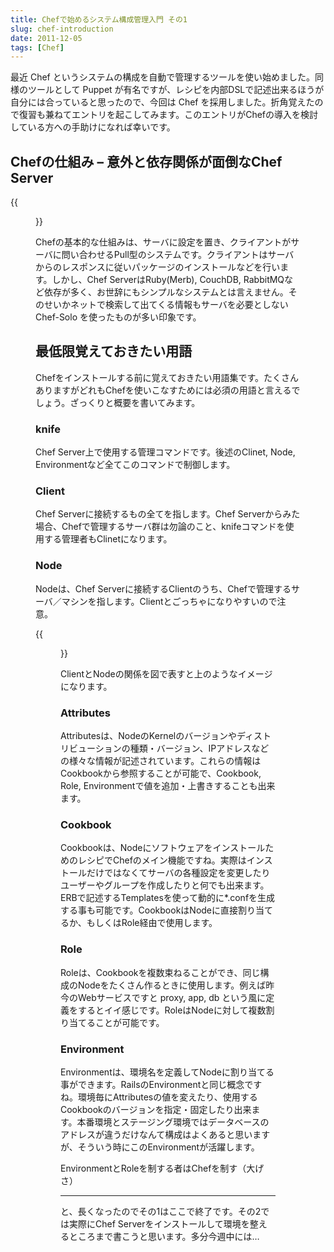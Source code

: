 ```yaml
---
title: Chefで始めるシステム構成管理入門 その1
slug: chef-introduction
date: 2011-12-05
tags: [Chef]
---
```


最近 Chef というシステムの構成を自動で管理するツールを使い始めました。同様のツールとして Puppet が有名ですが、レシピを内部DSLで記述出来るほうが自分には合っていると思ったので、今回は Chef を採用しました。折角覚えたので復習も兼ねてエントリを起こしてみます。このエントリがChefの導入を検討している方への手助けになれば幸いです。

## Chefの仕組み – 意外と依存関係が面倒なChef Server

{{<figure src="/media/2011-12-05-chef-introduction/chef.png">}}

Chefの基本的な仕組みは、サーバに設定を置き、クライアントがサーバに問い合わせるPull型のシステムです。クライアントはサーバからのレスポンスに従いパッケージのインストールなどを行います。しかし、Chef ServerはRuby(Merb), CouchDB, RabbitMQなど依存が多く、お世辞にもシンプルなシステムとは言えません。そのせいかネットで検索して出てくる情報もサーバを必要としない Chef-Solo を使ったものが多い印象です。

## 最低限覚えておきたい用語

Chefをインストールする前に覚えておきたい用語集です。たくさんありますがどれもChefを使いこなすためには必須の用語と言えるでしょう。ざっくりと概要を書いてみます。


### knife
Chef Server上で使用する管理コマンドです。後述のClinet, Node, Environmentなど全てこのコマンドで制御します。

### Client

Chef Serverに接続するもの全てを指します。Chef Serverからみた場合、Chefで管理するサーバ群は勿論のこと、knifeコマンドを使用する管理者もClinetになります。

### Node
Nodeは、Chef Serverに接続するClientのうち、Chefで管理するサーバ／マシンを指します。Clientとごっちゃになりやすいので注意。

{{<figure src="/media/2011-12-05-chef-introduction/chef-node-client.png">}}

ClientとNodeの関係を図で表すと上のようなイメージになります。

### Attributes
Attributesは、NodeのKernelのバージョンやディストリビューションの種類・バージョン、IPアドレスなどの様々な情報が記述されています。これらの情報はCookbookから参照することが可能で、Cookbook, Role, Environmentで値を追加・上書きすることも出来ます。

### Cookbook
Cookbookは、NodeにソフトウェアをインストールためのレシピでChefのメイン機能ですね。実際はインストールだけではなくてサーバの各種設定を変更したりユーザーやグループを作成したりと何でも出来ます。ERBで記述するTemplatesを使って動的に\*.confを生成する事も可能です。CookbookはNodeに直接割り当てるか、もしくはRole経由で使用します。

### Role
Roleは、Cookbookを複数束ねることができ、同じ構成のNodeをたくさん作るときに使用します。例えば昨今のWebサービスですと proxy, app, db という風に定義をするとイイ感じです。RoleはNodeに対して複数割り当てることが可能です。

### Environment
Environmentは、環境名を定義してNodeに割り当てる事ができます。RailsのEnvironmentと同じ概念ですね。環境毎にAttributesの値を変えたり、使用するCookbookのバージョンを指定・固定したり出来ます。本番環境とステージング環境ではデータベースのアドレスが違うだけなんて構成はよくあると思いますが、そういう時にこのEnvironmentが活躍します。

EnvironmentとRoleを制する者はChefを制す（大げさ）

---

と、長くなったのでその1はここで終了です。その2では実際にChef Serverをインストールして環境を整えるところまで書こうと思います。多分今週中には…
